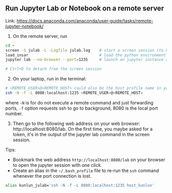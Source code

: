 ## Run Jupyter Lab or Notebook on a remote server

Link: https://docs.anaconda.com/anaconda/user-guide/tasks/remote-jupyter-notebook/

1. On the remote server, run

```bash
cd ~
screen -S julab -L -Logfile julab.log    # start a screen session (to keep it open for a long time)
load_insar                               # load the python environment
jupyter lab --no-browser --port=1235     # launch an jupyter instance and port to a specific random number (different for each user)

# Ctrl+D to detach from the screen session
```

2. On your laptop, run in the terminal:

```bash
# <REMOTE_USER>@<REMOTE_HOST> could also be the host profile name in your ~/.ssh/config file
ssh -N -f -L 8080:localhost:1235 <REMOTE_USER>@<REMOTE_HOST>
```

where `-N` is for do not execute a remote command and just forwarding ports, `-f` option requests ssh to go to background, 8080 is the local port number. 

3. Then go to the following web address on your web browser: http://localhost:8080/lab. On the first time, you maybe asked for a token, it's in the output of the jupyter lab command in the screen session.

Tips:

+ Bookmark the web address `http://localhost:8080/lab` on your browser to open the jupyter session with one click.
+ Create an alias in the `~/.bash_profile` file to re-run the `ssh` command whenever the port connection is lost.

```bash
alias kunlun_julab='ssh -N -f -L 8080:localhost:1235 host_kunlun'
```
